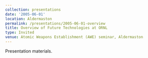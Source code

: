 ```yaml
---
collection: presentations
date: '2005-06-01'
location: Aldermaston
permalink: /presentations/2005-06-01-overview
title: Overview of Future Technologies at ORNL
type: Invited
venue: Atomic Weapons Establishment (AWE) seminar, Aldermaston
---
```


Presentation materials.
